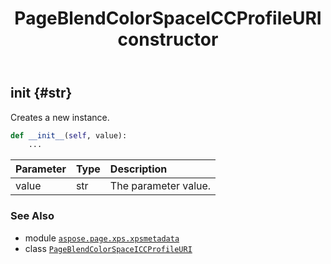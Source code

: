 ﻿---
title: PageBlendColorSpaceICCProfileURI constructor
second_title: Aspose.Page for Python via .NET API References
description: 
type: docs
weight: 10
url: /python-net/aspose.page.xps.xpsmetadata/pageblendcolorspaceiccprofileuri/__init__/
is_root: false
---

## __init__ {#str}

Creates a new instance.



```python
def __init__(self, value):
    ...
```


| Parameter | Type | Description |
| :- | :- | :- |
| value | str | The parameter value. |



### See Also
* module [`aspose.page.xps.xpsmetadata`](../../)
* class [`PageBlendColorSpaceICCProfileURI`](/page/python-net/aspose.page.xps.xpsmetadata/pageblendcolorspaceiccprofileuri)
